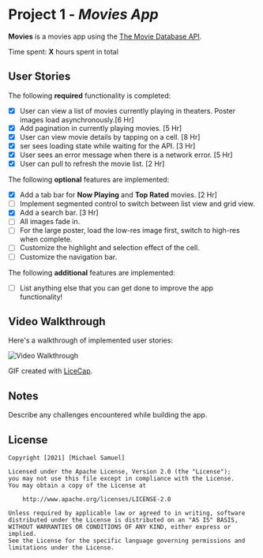 # Project 1 - *Movies App*

**Movies** is a movies app using the [The Movie Database API](http://docs.themoviedb.apiary.io/#).

Time spent: **X** hours spent in total

## User Stories

The following **required** functionality is completed:

- [x] User can view a list of movies currently playing in theaters. Poster images load asynchronously.[6 Hr]
- [x] Add pagination in currently playing movies. [5 Hr]
- [x] User can view movie details by tapping on a cell. [8 Hr]
- [x] ser sees loading state while waiting for the API. [3 Hr]
- [x] User sees an error message when there is a network error. [5 Hr]
- [x] User can pull to refresh the movie list. [2 Hr]

The following **optional** features are implemented:

- [x] Add a tab bar for **Now Playing** and **Top Rated** movies. [2 Hr]
- [ ] Implement segmented control to switch between list view and grid view.
- [x] Add a search bar. [3 Hr]
- [ ] All images fade in.
- [ ] For the large poster, load the low-res image first, switch to high-res when complete.
- [ ] Customize the highlight and selection effect of the cell.
- [ ] Customize the navigation bar.

The following **additional** features are implemented:

- [ ] List anything else that you can get done to improve the app functionality!

## Video Walkthrough

Here's a walkthrough of implemented user stories:

<img src='http://i.imgur.com/link/to/your/gif/file.gif' title='Video Walkthrough' width='' alt='Video Walkthrough' />

GIF created with [LiceCap](http://www.cockos.com/licecap/).

## Notes

Describe any challenges encountered while building the app.

## License

    Copyright [2021] [Michael Samuel]

    Licensed under the Apache License, Version 2.0 (the "License");
    you may not use this file except in compliance with the License.
    You may obtain a copy of the License at

        http://www.apache.org/licenses/LICENSE-2.0

    Unless required by applicable law or agreed to in writing, software
    distributed under the License is distributed on an "AS IS" BASIS,
    WITHOUT WARRANTIES OR CONDITIONS OF ANY KIND, either express or implied.
    See the License for the specific language governing permissions and
    limitations under the License.
